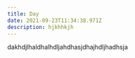 ```yaml
---
title: Day
date: 2021-09-23T11:34:38.971Z
description: hjkhhkjh
---
```

dakhdjlhaldhalhdljahdhasjdhajhdljhadhsja